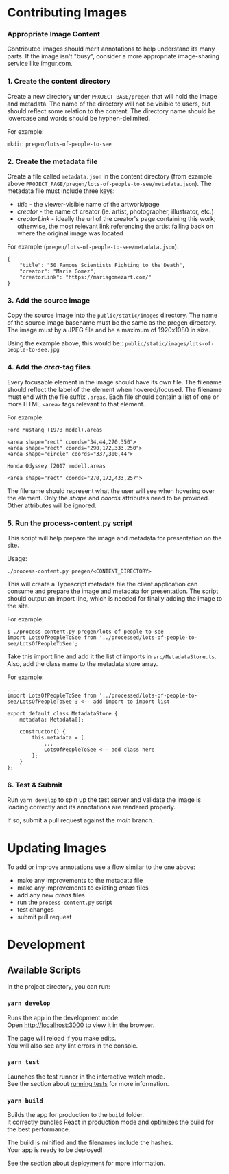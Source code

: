 # Contributing Images

### Appropriate Image Content

Contributed images should merit annotations to help understand its many parts. If the image  isn't "busy", consider a more appropriate image-sharing service like imgur.com. 

### 1. Create the content directory

Create a new directory under `PROJECT_BASE/pregen` that will hold the image and metadata. The name of the directory will not be visible to users, but should reflect some relation to the content. The directory name should be lowercase and words should be hyphen-delimited. 

For example:
```
mkdir pregen/lots-of-people-to-see
```

### 2. Create the metadata file

Create a file called `metadata.json` in the content directory (from example above `PROJECT_PAGE/pregen/lots-of-people-to-see/metadata.json`). The metadata file must include three keys:
* _title_ - the viewer-visible name of the artwork/page
* _creator_ - the name of creator (ie. artist, photographer, illustrator, etc.)
* _creatorLink_ - ideally the url of the creator's page containing this work; otherwise, the most relevant link referencing the artist falling back on where the original image was located

For example (`pregen/lots-of-people-to-see/metadata.json`):
```
{
    "title": "50 Famous Scientists Fighting to the Death",
    "creator": "Maria Gomez",
    "creatorLink": "https://mariagomezart.com/"
}
```

### 3. Add the source image

Copy the source image into the `public/static/images` directory. The name of the source image basename must be the same as the pregen directory. The image must by a JPEG file and be a maximum of 1920x1080 in size. 

Using the example above, this would be:: `public/static/images/lots-of-people-to-see.jpg`

### 4. Add the _area_-tag files

Every focusable element in the image should have its own file. The filename should reflect the label of the element when hovered/focused. The filename must end with the file suffix `.areas`. Each file should contain a list of one or more HTML `<area>` tags relevant to that element. 

For example:

`Ford Mustang (1978 model).areas`
```
<area shape="rect" coords="34,44,270,350">
<area shape="rect" coords="290,172,333,250">
<area shape="circle" coords="337,300,44">
```

`Honda Odyssey (2017 model).areas`
```
<area shape="rect" coords="270,172,433,257">
```

The filename should represent what the user will see when hovering over the element. Only the _shape_ and _coords_ attributes need to be provided. Other attributes will be ignored. 

### 5. Run the process-content.py script

This script will help prepare the image and metadata for presentation on the site. 

Usage:
```
./process-content.py pregen/<CONTENT_DIRECTORY>
```

This will create a Typescript metadata file the client application can consume and prepare the image and metadata for presentation. The script should output an import line, which is needed for finally adding the image to the site. 

For example:
```
$ ./process-content.py pregen/lots-of-people-to-see
import LotsOfPeopleToSee from '../processed/lots-of-people-to-see/LotsOfPeopleToSee';
```

Take this import line and add it the list of imports in `src/MetadataStore.ts`. Also, add the class name to the metadata store array. 

For example:
```
...
import LotsOfPeopleToSee from '../processed/lots-of-people-to-see/LotsOfPeopleToSee'; <-- add import to import list

export default class MetadataStore {
    metadata: Metadata[];

    constructor() {
        this.metadata = [
            ...
            LotsOfPeopleToSee <-- add class here
        ];
    }
};
```

### 6. Test & Submit
Run `yarn develop` to spin up the test server and validate the image is loading correctly and its annotations are rendered properly. 

If so, submit a pull request against the *main* branch. 

# Updating Images
To add or improve annotations use a flow similar to the one above:

* make any improvements to the metadata file
* make any improvements to existing *areas* files
* add any new *areas* files
* run the `process-content.py` script
* test changes
* submit pull request

# Development

## Available Scripts

In the project directory, you can run:

### `yarn develop`

Runs the app in the development mode.\
Open [http://localhost:3000](http://localhost:3000) to view it in the browser.

The page will reload if you make edits.\
You will also see any lint errors in the console.

### `yarn test`

Launches the test runner in the interactive watch mode.\
See the section about [running tests](https://facebook.github.io/create-react-app/docs/running-tests) for more information.

### `yarn build`

Builds the app for production to the `build` folder.\
It correctly bundles React in production mode and optimizes the build for the best performance.

The build is minified and the filenames include the hashes.\
Your app is ready to be deployed!

See the section about [deployment](https://facebook.github.io/create-react-app/docs/deployment) for more information.

